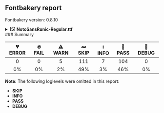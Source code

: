 ## Fontbakery report

Fontbakery version: 0.8.10

<details><summary><b>[5] NotoSansRunic-Regular.ttf</b></summary><div><details><summary>⚠ <b>WARN:</b> Ensure fonts have ScriptLangTags declared on the 'meta' table. (<a href="https://font-bakery.readthedocs.io/en/stable/fontbakery/profiles/googlefonts.html#com.google.fonts/check/meta/script_lang_tags">com.google.fonts/check/meta/script_lang_tags</a>)</summary><div>


* ⚠ **WARN** This font file does not have a 'meta' table. [code: lacks-meta-table]
</div></details><details><summary>⚠ <b>WARN:</b> Check font contains no unreachable glyphs (<a href="https://font-bakery.readthedocs.io/en/stable/fontbakery/profiles/universal.html#com.google.fonts/check/unreachable_glyphs">com.google.fonts/check/unreachable_glyphs</a>)</summary><div>


* ⚠ **WARN** The following glyphs could not be reached by codepoint or substitution rules:

	- uni00A0.1
 [code: unreachable-glyphs]
</div></details><details><summary>⚠ <b>WARN:</b> Check if each glyph has the recommended amount of contours. (<a href="https://font-bakery.readthedocs.io/en/stable/fontbakery/profiles/universal.html#com.google.fonts/check/contour_count">com.google.fonts/check/contour_count</a>)</summary><div>


* ⚠ **WARN** This check inspects the glyph outlines and detects the total number of contours in each of them. The expected values are infered from the typical ammounts of contours observed in a large collection of reference font families. The divergences listed below may simply indicate a significantly different design on some of your glyphs. On the other hand, some of these may flag actual bugs in the font such as glyphs mapped to an incorrect codepoint. Please consider reviewing the design and codepoint assignment of these to make sure they are correct.

The following glyphs do not have the recommended number of contours:

	- Glyph name: aogonek	Contours detected: 3	Expected: 2

	- Glyph name: uogonek	Contours detected: 2	Expected: 1

	- Glyph name: aogonek	Contours detected: 3	Expected: 2 

	- And Glyph name: uogonek	Contours detected: 2	Expected: 1
 [code: contour-count]
</div></details><details><summary>⚠ <b>WARN:</b> Ensure dotted circle glyph is present and can attach marks. (<a href="https://font-bakery.readthedocs.io/en/stable/fontbakery/profiles/universal.html#com.google.fonts/check/dotted_circle">com.google.fonts/check/dotted_circle</a>)</summary><div>


* ⚠ **WARN** No dotted circle glyph present [code: missing-dotted-circle]
</div></details><details><summary>⚠ <b>WARN:</b> Are any segments inordinately short? (<a href="https://font-bakery.readthedocs.io/en/stable/fontbakery/profiles/<Section: Outline Correctness Checks>.html#com.google.fonts/check/outline_short_segments">com.google.fonts/check/outline_short_segments</a>)</summary><div>


* ⚠ **WARN** The following glyphs have segments which seem very short:

	* two (U+0032) contains a short segment L<<159.0,84.0>--<159.0,80.0>>

	* at (U+0040) contains a short segment B<<613.0,293.0>-<612.0,275.0>-<612.0,267.5>>

	* at (U+0040) contains a short segment B<<612.0,267.5>-<612.0,260.0>-<612.0,257.0>>

	* M (U+004D) contains a short segment L<<177.0,626.0>--<173.0,626.0>>

	* M (U+004D) contains a short segment L<<450.0,129.0>--<454.0,129.0>>

	* N (U+004E) contains a short segment L<<176.0,593.0>--<172.0,593.0>>

	* N (U+004E) contains a short segment L<<582.0,123.0>--<586.0,123.0>>

	* Q (U+0051) contains a short segment B<<416.0,-9.0>-<410.0,-9.0>-<403.5,-9.5>>

	* Q (U+0051) contains a short segment B<<403.5,-9.5>-<397.0,-10.0>-<391.0,-10.0>>

	* W (U+0057) contains a short segment B<<468.0,577.5>-<463.0,600.0>-<461.0,609.0>> 

	* And 81 more.

Use -F or --full-lists to disable shortening of long lists. [code: found-short-segments]
</div></details><br></div></details>
### Summary

| 💔 ERROR | 🔥 FAIL | ⚠ WARN | 💤 SKIP | ℹ INFO | 🍞 PASS | 🔎 DEBUG |
|:-----:|:----:|:----:|:----:|:----:|:----:|:----:|
| 0 | 0 | 5 | 111 | 7 | 104 | 0 |
| 0% | 0% | 2% | 49% | 3% | 46% | 0% |

**Note:** The following loglevels were omitted in this report:
* **SKIP**
* **INFO**
* **PASS**
* **DEBUG**

